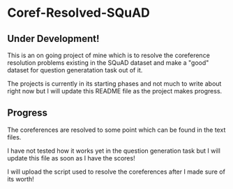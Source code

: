 # Coref-Resolved-SQuAD

## Under Development!
This is an on going project of mine which is to resolve the coreference resolution problems existing in the SQuAD dataset and make a "good" dataset for question generatation task out of it.

The projects is currently in its starting phases and not much to write about right now but I will update this README file as the project makes progress.

## Progress
The coreferences are resolved to some point which can be found in the text files.

I have not tested how it works yet in the question generation task but I will update this file as soon as I have the scores!

I will upload the script used to resolve the coreferences after I made sure of its worth!
